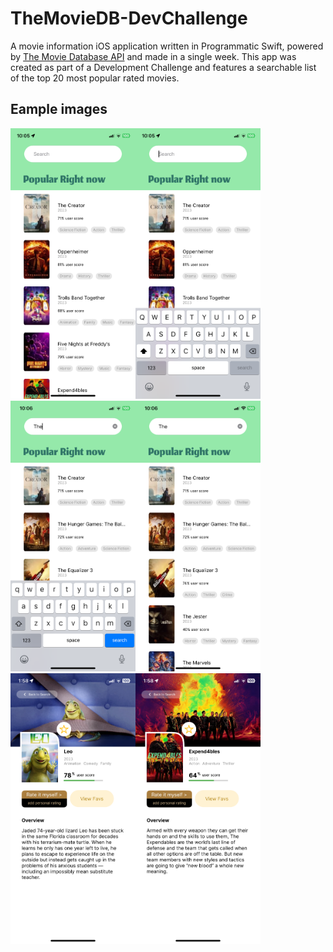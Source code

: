 # TheMovieDB-DevChallenge

A movie information iOS application written in Programmatic Swift, powered by [The Movie Database API](https://developer.themoviedb.org/docs) and made in a single week. This app was created as part of a Development Challenge and features a searchable list of the top 20 most popular rated movies.

## Eample images

<img src="Images/Screenshot1.PNG" width="200"><img src="Images/Screenshot2.PNG" width="200"><img src="Images/Screenshot3.PNG" width="200"><img src="Images/Screenshot4.PNG" width="200"><img src="Images/Screenshot5.PNG" width="200"><img src="Images/Screenshot6.PNG" width="200">
